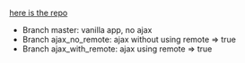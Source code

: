 [here is the repo](https://github.com/sea-lions-2014/ajax-on-rails)

- Branch master: vanilla app, no ajax
- Branch ajax_no_remote: ajax without using remote => true
- Branch ajax_with_remote: ajax using remote => true
